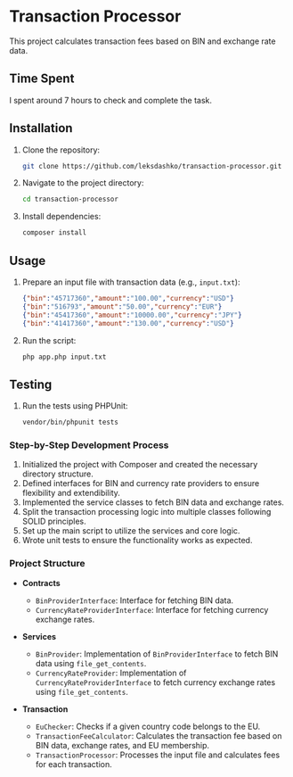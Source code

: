 # Transaction Processor

This project calculates transaction fees based on BIN and exchange rate data.

## Time Spent

I spent around 7 hours to check and complete the task.

## Installation

1. Clone the repository:
    ```sh
    git clone https://github.com/leksdashko/transaction-processor.git
    ```

2. Navigate to the project directory:
    ```sh
    cd transaction-processor
    ```

3. Install dependencies:
    ```sh
    composer install
    ```

## Usage

1. Prepare an input file with transaction data (e.g., `input.txt`):
    ```json
    {"bin":"45717360","amount":"100.00","currency":"USD"}
    {"bin":"516793","amount":"50.00","currency":"EUR"}
    {"bin":"45417360","amount":"10000.00","currency":"JPY"}
    {"bin":"41417360","amount":"130.00","currency":"USD"}
    ```

2. Run the script:
    ```sh
    php app.php input.txt
    ```

## Testing

1. Run the tests using PHPUnit:
    ```sh
    vendor/bin/phpunit tests
    ```

### Step-by-Step Development Process

1. Initialized the project with Composer and created the necessary directory structure.
2. Defined interfaces for BIN and currency rate providers to ensure flexibility and extendibility.
3. Implemented the service classes to fetch BIN data and exchange rates.
4. Split the transaction processing logic into multiple classes following SOLID principles.
5. Set up the main script to utilize the services and core logic.
6. Wrote unit tests to ensure the functionality works as expected.

### Project Structure

- **Contracts**
  - `BinProviderInterface`: Interface for fetching BIN data.
  - `CurrencyRateProviderInterface`: Interface for fetching currency exchange rates.

- **Services**
  - `BinProvider`: Implementation of `BinProviderInterface` to fetch BIN data using `file_get_contents`.
  - `CurrencyRateProvider`: Implementation of `CurrencyRateProviderInterface` to fetch currency exchange rates using `file_get_contents`.

- **Transaction**
  - `EuChecker`: Checks if a given country code belongs to the EU.
  - `TransactionFeeCalculator`: Calculates the transaction fee based on BIN data, exchange rates, and EU membership.
  - `TransactionProcessor`: Processes the input file and calculates fees for each transaction.

